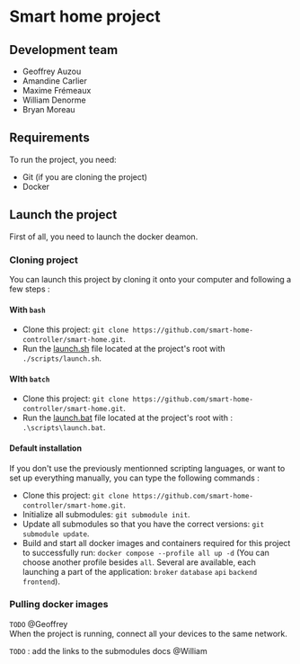 # Smart home project
## Development team
- Geoffrey Auzou
- Amandine Carlier
- Maxime Frémeaux
- William Denorme
- Bryan Moreau

## Requirements
To run the project, you need:
- Git (if you are cloning the project)
- Docker

## Launch the project

First of all, you need to launch the docker deamon.

### Cloning project
You can launch this project by cloning it onto your computer and following a few steps :
#### With `bash`
- Clone this project: `git clone https://github.com/smart-home-controller/smart-home.git`.
- Run the [launch.sh](launch.sh) file located at the project's root with `./scripts/launch.sh`.

#### WIth `batch`
- Clone this project: `git clone https://github.com/smart-home-controller/smart-home.git`.
- Run the [launch.bat](launch.bat) file located at the project's root with : `.\scripts\launch.bat`.

#### Default installation
If you don't use the previously mentionned scripting languages, or want to set up everything manually, you can type the following commands :
- Clone this project: `git clone https://github.com/smart-home-controller/smart-home.git`.
- Initialize all submodules: `git submodule init`.
- Update all submodules so that you have the correct versions: `git submodule update`.
- Build and start all docker images and containers required for this project to successfully run: `docker compose --profile all up -d` (You can choose another profile besides `all`. Several are available, each launching a part of the application: `broker` `database` `api` `backend` `frontend`).
### Pulling docker images
`TODO` @Geoffrey \
When the project is running, connect all your devices to the same network.

`TODO` : add the links to the submodules docs @William